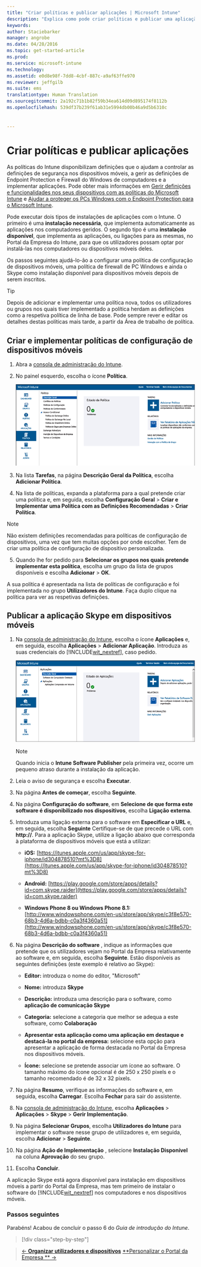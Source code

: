 ```yaml
---
title: "Criar políticas e publicar aplicações | Microsoft Intune"
description: "Explica como pode criar políticas e publicar uma aplicação de exemplo na sua subscrição do Intune"
keywords: 
author: Staciebarker
manager: angrobe
ms.date: 04/28/2016
ms.topic: get-started-article
ms.prod: 
ms.service: microsoft-intune
ms.technology: 
ms.assetid: e0d8e98f-7dd8-4cbf-887c-a9af63ffe970
ms.reviewer: jeffgilb
ms.suite: ems
translationtype: Human Translation
ms.sourcegitcommit: 2a192c71b1b82f59b34ea614d09d895174f8112b
ms.openlocfilehash: 539df37b239f61ab31e5994db00b46a9d5b6310c


---
```


# Criar políticas e publicar aplicações
As políticas do Intune disponibilizam definições que o ajudam a controlar as definições de segurança nos dispositivos móveis, a gerir as definições de Endpoint Protection e Firewall do Windows de computadores e a implementar aplicações. Pode obter mais informações em [Gerir definições e funcionalidades nos seus dispositivos com as políticas do Microsoft Intune](/Intune/deploy-use/manage-settings-and-features-on-your-devices-with-microsoft-intune-policies) e [Ajudar a proteger os PCs Windows com o Endpoint Protection para o Microsoft Intune](/Intune/deploy-use/help-secure-windows-pcs-with-endpoint-protection-for-microsoft-intune).

Pode executar dois tipos de instalações de aplicações com o Intune. O primeiro é uma **instalação necessária**, que implementa automaticamente as aplicações nos computadores geridos. O segundo tipo é uma **instalação disponível**, que implementa as aplicações, ou ligações para as mesmas, no Portal da Empresa do Intune, para que os utilizadores possam optar por instalá-las nos computadores ou dispositivos móveis deles.

Os passos seguintes ajudá-lo-ão a configurar uma política de configuração de dispositivos móveis, uma política de firewall de PC Windows e ainda o Skype como instalação disponível para dispositivos móveis depois de serem inscritos.

> [!TIP]
> Depois de adicionar e implementar uma política nova, todos os utilizadores ou grupos nos quais tiver implementado a política herdam as definições como a respetiva política de linha de base. Pode sempre rever e editar os detalhes destas políticas mais tarde, a partir da Área de trabalho de política.


## Criar e implementar políticas de configuração de dispositivos móveis

1.  Abra a [consola de administração do Intune](https://manage.microsoft.com/).

2.  No painel esquerdo, escolha o ícone **Política**.

    ![admin-console-policy-workspace](./media/policy.png)

3.  Na lista **Tarefas**, na página **Descrição Geral da Política**, escolha **Adicionar Política**.

4.  Na lista de políticas, expanda a plataforma para a qual pretende criar uma política e, em seguida, escolha **Configuração Geral** > **Criar e Implementar uma Política com as Definições Recomendadas** > **Criar Política**.

> [!NOTE]
> Não existem definições recomendadas para políticas de configuração de dispositivos, uma vez que tem muitas opções por onde escolher. Tem de criar uma política de configuração de dispositivo personalizada.


5.  Quando lhe for pedido para **Selecionar os grupos nos quais pretende implementar esta política**, escolha um grupo da lista de grupos disponíveis e escolha **Adicionar** > **OK**.

A sua política é apresentada na lista de políticas de configuração e foi implementada no grupo **Utilizadores do Intune**. Faça duplo clique na política para ver as respetivas definições.

## Publicar a aplicação Skype em dispositivos móveis

1.  Na [consola de administração do Intune](https://manage.microsoft.com/), escolha o ícone **Aplicações** e, em seguida, escolha **Aplicações** > **Adicionar Aplicação**. Introduza as suas credenciais do [!INCLUDE[wit_nextref](../includes/wit_nextref_md.md)], caso pedido.

    ![admin-console-apps-workspace](./media/apps.png)

    > [!NOTE]
    > Quando inicia o **Intune Software Publisher** pela primeira vez, ocorre um pequeno atraso durante a instalação da aplicação.

2.  Leia o aviso de segurança e escolha **Executar**.

3.  Na página **Antes de começar**, escolha **Seguinte**.

4.  Na página **Configuração do software**, em **Selecione de que forma este software é disponibilizado nos dispositivos**, escolha **Ligação externa**.

5.  Introduza uma ligação externa para o software em **Especificar o URL** e, em seguida, escolha **Seguinte** Certifique-se de que precede o URL com **http://**. Para a aplicação Skype, utilize a ligação abaixo que corresponda à plataforma de dispositivos móveis que está a utilizar:

    -   **iOS:**   [https://itunes.apple.com/us/app/skype-for-iphone/id304878510?mt%3D8](https://itunes.apple.com/us/app/skype-for-iphone/id304878510?mt%3D8)

    -   **Android:**  [https://play.google.com/store/apps/details?id=com.skype.raider](https://play.google.com/store/apps/details?id=com.skype.raider)

    -   **Windows Phone 8 ou Windows Phone 8.1:**  [http://www.windowsphone.com/en-us/store/app/skype/c3f8e570-68b3-4d6a-bdbb-c0a3f4360a51](http://www.windowsphone.com/en-us/store/app/skype/c3f8e570-68b3-4d6a-bdbb-c0a3f4360a51)

6.  Na página **Descrição do software** , indique as informações que pretende que os utilizadores vejam no Portal da Empresa relativamente ao software e, em seguida, escolha **Seguinte**. Estão disponíveis as seguintes definições (este exemplo é relativo ao Skype):

    -   **Editor:** introduza o nome do editor, "Microsoft"

    -   **Nome:** introduza **Skype**

    -   **Descrição:** introduza uma descrição para o software, como **aplicação de comunicação Skype**

    -   **Categoria:** selecione a categoria que melhor se adequa a este software, como **Colaboração**

    -   **Apresentar esta aplicação como uma aplicação em destaque e destacá-la no portal da empresa:** selecione esta opção para apresentar a aplicação de forma destacada no Portal da Empresa nos dispositivos móveis.

    -   **Ícone:** selecione se pretende associar um ícone ao software. O tamanho máximo do ícone opcional é de 250 x 250 pixels e o tamanho recomendado é de 32 x 32 pixels.

7.  Na página **Resumo**, verifique as informações do software e, em seguida, escolha **Carregar**. Escolha **Fechar** para sair do assistente.

8.  Na [consola de administração do Intune](https://manage.microsoft.com/), escolha **Aplicações** > **Aplicações** > **Skype** > **Gerir Implementação**.

9. Na página **Selecionar Grupos**, escolha **Utilizadores do Intune** para implementar o software nesse grupo de utilizadores e, em seguida, escolha **Adicionar** > **Seguinte**.

10. Na página **Ação de Implementação** , selecione **Instalação Disponível** na coluna **Aprovação** do seu grupo.

11. Escolha **Concluir**.

A aplicação Skype está agora disponível para instalação em dispositivos móveis a partir do Portal da Empresa, mas tem primeiro de instalar o software do [!INCLUDE[wit_nextref](../includes/wit_nextref_md.md)] nos computadores e nos dispositivos móveis.


### Passos seguintes
Parabéns! Acabou de concluir o passo 6 do *Guia de introdução do Intune*.

>[!div class="step-by-step"]

>[&larr; **Organizar utilizadores e dispositivos**](.\start-with-a-paid-subscription-to-microsoft-intune-step-5.md)       [**Personalizar o Portal da Empresa ** &rarr;](.\start-with-a-paid-subscription-to-microsoft-intune-step-7.md)  



<!--HONumber=Jul16_HO4-->


